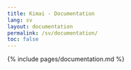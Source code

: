 ```yaml
---
title: Kimai - Documentation
lang: sv
layout: documentation
permalink: /sv/documentation/
toc: false
---
```


{% include pages/documentation.md %}
